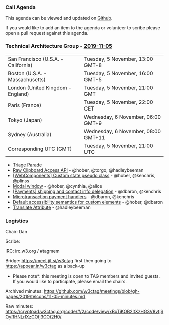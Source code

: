 ### Call Agenda

This agenda can be viewed and updated on [Github](https://github.com/w3ctag/meetings/blob/gh-pages/2019/telcons/11-05-agenda.md).

If you would like to add an item to the agenda or volunteer to scribe please open a pull request against this agenda.

### Technical Architecture Group - [2019-11-05](https://www.timeanddate.com/worldclock/converter.html?iso=20191105T210000&p1=224&p2=43&p3=136&p4=195&p5=248&p6=240)

<table>
<tr><td> San Francisco (U.S.A. - California) <td> Tuesday, 5 November, 13:00 GMT-8</td></tr>
<tr><td> Boston (U.S.A. - Massachusetts) <td> Tuesday, 5 November, 16:00 GMT-5</td></tr>
<tr><td> London (United Kingdom - England) <td> Tuesday, 5 November, 21:00 GMT</td></tr>
<tr><td> Paris (France) <td> Tuesday, 5 November, 22:00 CET</td></tr>
<tr><td> Tokyo (Japan) <td> Wednesday, 6 November, 06:00 GMT+9</td></tr>
<tr><td> Sydney (Australia) <td> Wednesday, 6 November, 08:00 GMT+11</td></tr>
<tr><td> Corresponding UTC (GMT) <td> Tuesday, 5 November, 21:00 UTC</td></tr>
</table>

* [Triage Parade](https://github.com/w3ctag/design-reviews/issues?q=is%3Aopen+is%3Aissue+label%3A%22Progress%3A+untriaged%22) 
* [Raw Clipboard Access API](https://github.com/w3ctag/design-reviews/issues/406) - @hober, @torgo, @hadleybeeman
* [[WebComponents] Custom state pseudo class](https://github.com/w3ctag/design-reviews/issues/428) - @hober, @kenchris, @plinss
* [Modal window](https://github.com/w3ctag/design-reviews/issues/427) - @hober, @cynthia, @alice
* [[Payments] shipping and contact info delegation](https://github.com/w3ctag/design-reviews/issues/425) - @dbaron, @kenchris
* [Microtransaction payment handlers](https://github.com/w3ctag/design-reviews/issues/422) - @dbaron, @kenchris
* [Default accessibility semantics for custom elements](https://github.com/w3ctag/design-reviews/issues/401) - @hober, @dbaron
* [Translate Attribute](https://github.com/w3ctag/design-reviews/issues/301) - @hadleybeeman

### Logistics

Chair: Dan

Scribe:

IRC: irc.w3.org / #tagmem

Bridge: https://meet.jit.si/w3ctag first then going to https://appear.in/w3ctag as a back-up

* Please note*: this meeting is open to TAG members and invited guests. If you would like to participate, please email the chairs.

Archived minutes: https://github.com/w3ctag/meetings/blob/gh-pages/2019/telcons/11-05-minutes.md

Raw minutes: https://cryptpad.w3ctag.org/code/#/2/code/view/xBoTiKOB2ltXzHG3V8vtjSOyRHNLrlXzCOfj3COt2H0/
